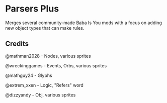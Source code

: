 # Parsers Plus
Merges several community-made Baba Is You mods with a focus on adding new object types that can make rules.
## Credits
@mathman2028 - Nodes, various sprites

@wreckinggames - Events, Orbs, various sprites

@mathguy24 - Glyphs

@extrem_xxen - Logic, "Refers" word

@dizzyandy - Obj, various sprites
